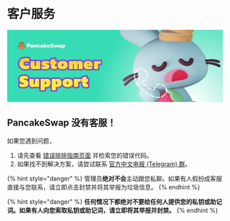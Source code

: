 # 客户服务

![](../.gitbook/assets/customer-support-header.png)

## PancakeSwap 没有客服！

如果您遇到问题，

1. 请先查看 [错误排除指南页面](../click-here-for-help/troubleshooting-errors.md) 并检索您的错误代码。
2. 如果找不到解决方案，请尝试联系 [官方中文电报 (Telegram) 群](telegram.md)。

{% hint style="danger" %}
管理员**绝对不会**主动跟您私聊。如果有人假扮成客服直接与您联系，请立即点击封禁并将其举报为垃圾信息。
{% endhint %}

{% hint style="danger" %}
**任何情况下都绝对不要给任何人提供您的私钥或助记词。如果有人向您索取私钥或助记词，请立即将其举报并封禁。**
{% endhint %}

